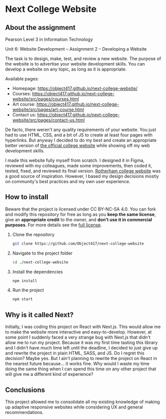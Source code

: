 # Next College Website

## About the assignment

Pearson Level 3 in Information Technology

Unit 6: Website Development &ndash; Assignment 2 &ndash; Developing a Website

The task is to design, make, test, and review a new website. The purpose of the
website is to advertise your website development skills. You can develop
a website on any topic, as long as it is appropriate.

Available pages:

- Homepage: <https://object417.github.io/next-college-website/>
- Courses: <https://object417.github.io/next-college-website/src/pages/courses.html>
- Art course: <https://object417.github.io/next-college-website/src/pages/art-course.html>
- Contact us: <https://object417.github.io/next-college-website/src/pages/contact-us.html>

De facto, there weren't any quality requirements of your website. You just had
to use HTML, CSS, and a bit of JS to create at least four pages with hyperlinks.
But anyway I decided to do my best and create an appropriate better version
of [the official college website](https://www.sheffcol.ac.uk/) while showing off
my web development skills.

I made this website fully myself from scratch. I designed it in Figma, reviewed
with my colleagues, made some improvements, then coded it, tested, fixed, and
reviewed its final version. [Rotherham college website](https://www.rotherham.ac.uk/)
was a good source of inspiration. However, I based my design decisions mostly
on community's best practices and my own user experience.

## How to install

Beware that the project is licensed under CC BY-NC-SA 4.0. You can fork and
modify this repository for free as long as you **keep the same license**, give an
**appropriate credit** to the owner, and **don't use it in commercial purposes**.
For more details see the [full license](LICENSE.txt).

1. Clone the repository

   ```bash
   git clone https://github.com/Object417/next-college-website
   ```

2. Navigate to the project folder

   ```bash
   cd ./next-college-website
   ```

3. Install the dependencies

   ```bash
   npm install
   ```

4. Run the project

   ```bash
   npm start
   ```

## Why is it called Next?

Initially, I was coding this project on React with Next.js. This would allow me
to make the website more interactive and easy-to-develop. However, at some point
I suddenly faced a very strange bug with Next.js that didn't allow me to run my
project. Because it was my first time tasting this library and I didn't have
much time left until the deadline, I decided to just give up and rewrite the
project in plain HTML, SASS, and JS. Do I regret this decision? Maybe yes. But
I ain't planning to rewrite the project on React in the nearest future because...
it works fine. Why would I waste my time doing the same thing when I can spend
this time on any other project that will give me a different kind of experience?

## Conclusions

This project allowed me to consolidate all my existing knowledge of making
up adaptive responsive websites while considering UX and general recommendations.
